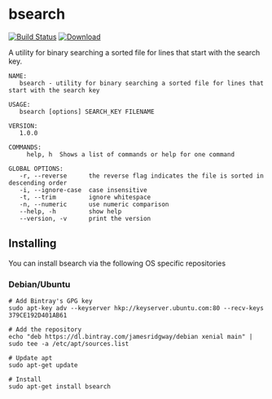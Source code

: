 # bsearch
[![Build Status](https://travis-ci.org/jamesridgway/bsearch.svg?branch=master)](https://travis-ci.org/jamesridgway/bsearch)
[ ![Download](https://api.bintray.com/packages/jamesridgway/debian/bsearch/images/download.svg) ](https://bintray.com/jamesridgway/debian/bsearch/_latestVersion)

A utility for binary searching a sorted file for lines that start with the search key.

    NAME:
       bsearch - utility for binary searching a sorted file for lines that start with the search key

    USAGE:
       bsearch [options] SEARCH_KEY FILENAME

    VERSION:
       1.0.0

    COMMANDS:
         help, h  Shows a list of commands or help for one command

    GLOBAL OPTIONS:
       -r, --reverse      the reverse flag indicates the file is sorted in descending order
       -i, --ignore-case  case insensitive
       -t, --trim         ignore whitespace
       -n, --numeric      use numeric comparison
       --help, -h         show help
       --version, -v      print the version

## Installing
You can install bsearch via the following OS specific repositories

### Debian/Ubuntu

    # Add Bintray's GPG key
    sudo apt-key adv --keyserver hkp://keyserver.ubuntu.com:80 --recv-keys 379CE192D401AB61

    # Add the repository
    echo "deb https://dl.bintray.com/jamesridgway/debian xenial main" | sudo tee -a /etc/apt/sources.list

    # Update apt
    sudo apt-get update

    # Install
    sudo apt-get install bsearch
